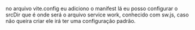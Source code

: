 no arquivo vite.config eu adiciono o manifest 
lá eu posso configurar o srcDir que é onde será o arquivo service work, conhecido com sw.js, caso não queira criar ele irá ter uma configuração padrão.
